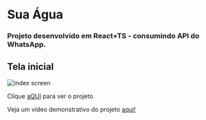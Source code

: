 # Sua Água

### Projeto desenvolvido em React+TS - consumindo API do WhatsApp.

## Tela inicial

<img src='https://i.ibb.co/4FYZjy9/1-min.png' alt='index screen'>

Clique <a href='https://agua-site.netlify.app/'>aQUI</a> para ver o projeto.

Veja um vídeo demonstrativo do projeto <a href="https://www.linkedin.com/posts/jorgelgf_react-typescript-javascript-activity-6996491369271701505-H3W6?utm_source=share&utm_medium=member_desktop">aqui!</a>
